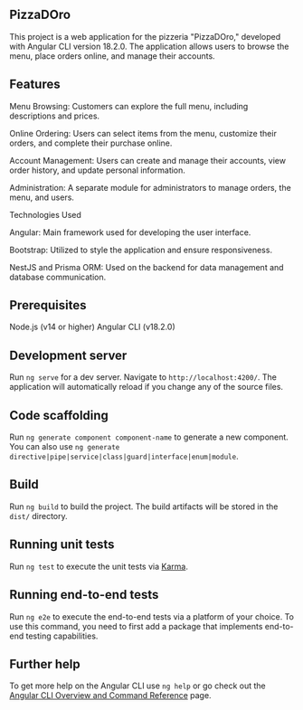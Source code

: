 ## PizzaDOro

This project is a web application for the pizzeria "PizzaDOro," developed with Angular CLI version 18.2.0. The application allows users to browse the menu, place orders online, and manage their accounts.

## Features

Menu Browsing: Customers can explore the full menu, including descriptions and prices.

Online Ordering: Users can select items from the menu, customize their orders, and complete their purchase online.

Account Management: Users can create and manage their accounts, view order history, and update personal information.

Administration: A separate module for administrators to manage orders, the menu, and users.

Technologies Used

Angular: Main framework used for developing the user interface.

Bootstrap: Utilized to style the application and ensure responsiveness.

NestJS and Prisma ORM: Used on the backend for data management and database communication.

## Prerequisites
Node.js (v14 or higher)
Angular CLI (v18.2.0)

## Development server

Run `ng serve` for a dev server. Navigate to `http://localhost:4200/`. The application will automatically reload if you change any of the source files.

## Code scaffolding

Run `ng generate component component-name` to generate a new component. You can also use `ng generate directive|pipe|service|class|guard|interface|enum|module`.

## Build

Run `ng build` to build the project. The build artifacts will be stored in the `dist/` directory.

## Running unit tests

Run `ng test` to execute the unit tests via [Karma](https://karma-runner.github.io).

## Running end-to-end tests

Run `ng e2e` to execute the end-to-end tests via a platform of your choice. To use this command, you need to first add a package that implements end-to-end testing capabilities.

## Further help

To get more help on the Angular CLI use `ng help` or go check out the [Angular CLI Overview and Command Reference](https://angular.dev/tools/cli) page.
